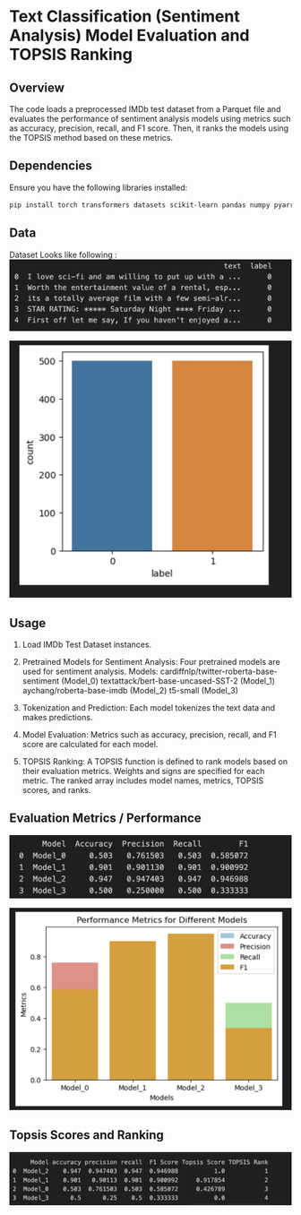# Text Classification (Sentiment Analysis) Model Evaluation and TOPSIS Ranking

## Overview

The code loads a preprocessed IMDb test dataset from a Parquet file and evaluates the performance of sentiment analysis models using metrics such as accuracy, precision, recall, and F1 score. Then, it ranks the models using the TOPSIS method based on these metrics.


## Dependencies

Ensure you have the following libraries installed:

```bash
pip install torch transformers datasets scikit-learn pandas numpy pyarrow
```
## Data 
Dataset Looks like following :
![](https://github.com/maheshmani13/Topsis-for-Pretrained-Models-on-Text-Classification/blob/main/Images/data.png)

![](https://github.com/maheshmani13/Topsis-for-Pretrained-Models-on-Text-Classification/blob/main/Images/barchart.png)

## Usage
1. Load IMDb Test Dataset instances.
  
2. Pretrained Models for Sentiment Analysis:
    Four pretrained models are used for sentiment analysis.
    Models:
      cardiffnlp/twitter-roberta-base-sentiment (Model_0)
      textattack/bert-base-uncased-SST-2 (Model_1)
      aychang/roberta-base-imdb (Model_2)
      t5-small (Model_3)

3. Tokenization and Prediction:
    Each model tokenizes the text data and makes predictions.

4. Model Evaluation:
  Metrics such as accuracy, precision, recall, and F1 score are calculated for each model.

5. TOPSIS Ranking:
  A TOPSIS function is defined to rank models based on their evaluation metrics.
  Weights and signs are specified for each metric.
  The ranked array includes model names, metrics, TOPSIS scores, and ranks.

## Evaluation Metrics / Performance
![](https://github.com/maheshmani13/Topsis-for-Pretrained-Models-on-Text-Classification/blob/main/Images/performance.png)

![](https://github.com/maheshmani13/Topsis-for-Pretrained-Models-on-Text-Classification/blob/main/Images/performance-chart.png)

## Topsis Scores and Ranking
![](https://github.com/maheshmani13/Topsis-for-Pretrained-Models-on-Text-Classification/blob/main/Images/result.png)
